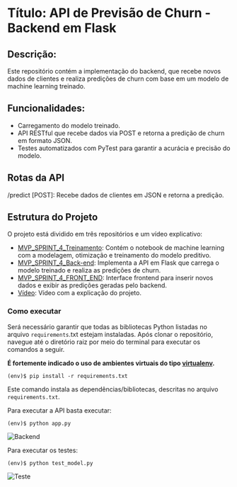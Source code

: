 
# Título: API de Previsão de Churn - Backend em Flask

## Descrição: 
Este repositório contém a implementação do backend, que recebe novos dados de clientes e realiza predições de churn com base em um modelo de machine learning treinado.

## Funcionalidades: 
- Carregamento do modelo treinado.
- API RESTful que recebe dados via POST e retorna a predição de churn em formato JSON.
- Testes automatizados com PyTest para garantir a acurácia e precisão do modelo.

## Rotas da API
/predict [POST]: Recebe dados de clientes em JSON e retorna a predição.

## Estrutura do Projeto

O projeto está dividido em três repositórios e um vídeo explicativo:

- [MVP_SPRINT_4_Treinamento](https://github.com/Luca-sketch/MVP_SPRINT_4_Treinamento.git): Contém o notebook de machine learning com a modelagem, otimização e treinamento do modelo preditivo. 
- [MVP_SPRINT_4_Back-end](https://github.com/Luca-sketch/MVP_SPRINT_4_Back-End.git): Implementa a API em Flask que carrega o modelo treinado e realiza as predições de churn.
- [MVP_SPRINT_4_FRONT_END](https://github.com/Luca-sketch/MVP_SPRINT_4_Front-End.git): Interface frontend para inserir novos dados e exibir as predições geradas pelo backend.
- [Vídeo](https://drive.google.com/file/d/1HQgQcQTmpStFg4wwNPHoap9S59pVbp0I/view?usp=drive_link): Vídeo com a explicação do projeto.

### Como executar

Será necessário garantir que todas as bibliotecas Python listadas no arquivo `requirements`.txt estejam instaladas. Após clonar o repositório, navegue até o diretório raiz por meio do terminal para executar os comandos a seguir.

**É fortemente indicado o uso de ambientes virtuais do tipo [virtualenv](https://virtualenv.pypa.io/en/latest/installation.html).**



```
(env)$ pip install -r requirements.txt
```

Este comando instala as dependências/bibliotecas, descritas no arquivo `requirements.txt`.

Para executar a API  basta executar:

```
(env)$ python app.py
```
![Backend](https://drive.google.com/uc?export=view&id=1srRpME5PqteEwkW1EFGzW_7Z4-zQisxh)

Para executar os testes:

```
(env)$ python test_model.py
```
![Teste](https://drive.google.com/uc?export=view&id=1SBTGGdbPALFo4mGOsk9CIaXAXAZ1yko7)

